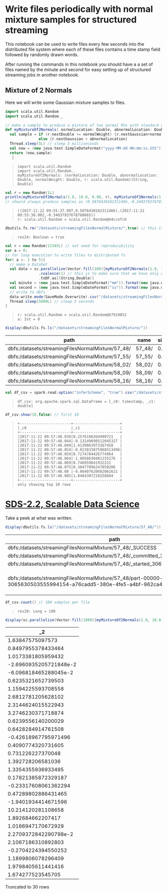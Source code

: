 Write files periodically with normal mixture samples for structured streaming
=============================================================================

This notebook can be used to write files every few seconds into the distributed file system where each of these files contains a time stamp field followed by randomly drawn words.

After running the commands in this notebook you should have a a set of files named by the minute and second for easy setting up of structured streaming jobs in another notebook.

Mixture of 2 Normals
--------------------

Here we will write some Gaussian mixture samples to files.

``` scala
import scala.util.Random
import scala.util.Random._

// make a sample to produce a mixture of two normal RVs with standard deviation 1 but with different location or mean parameters
def myMixtureOf2Normals( normalLocation: Double, abnormalLocation: Double, normalWeight: Double, r: Random) : (String, Double) = {
  val sample = if (r.nextDouble <= normalWeight) {r.nextGaussian+normalLocation } 
               else {r.nextGaussian + abnormalLocation} 
  Thread.sleep(5L) // sleep 5 milliseconds
  val now = (new java.text.SimpleDateFormat("yyyy-MM-dd HH:mm:ss.SSS")).format(new java.util.Date())
  return (now,sample)
   }
```

>     import scala.util.Random
>     import scala.util.Random._
>     myMixtureOf2Normals: (normalLocation: Double, abnormalLocation: Double, normalWeight: Double, r: scala.util.Random)(String, Double)

``` scala
val r = new Random(1L)
println(myMixtureOf2Normals(1.0, 10.0, 0.99, r), myMixtureOf2Normals(1.0, 10.0, 0.99, r))
// should always produce samples as (0.5876430182311466,-0.34037937678788865) when seed = 1L
```

>     ((2017-11-22 09:55:37.997,0.5876430182311466),(2017-11-22 09:55:38.002,-0.34037937678788865))
>     r: scala.util.Random = scala.util.Random@44ccefc6

``` scala
dbutils.fs.rm("/datasets/streamingFilesNormalMixture/",true) // this is to delete the directory before staring a job
```

>     res24: Boolean = true

``` scala
val r = new Random(12345L) // set seed for reproducibility
var a = 0;
// for loop execution to write files to distributed fs
for( a <- 1 to 5){
  // make a DataSet
  val data = sc.parallelize(Vector.fill(100){myMixtureOf2Normals(1.0, 10.0, 0.99, r)}) // 100 samples from mixture
               .coalesce(1) // this is to make sure that we have only one partition per dir
               .toDF.as[(String,Double)]
  val minute = (new java.text.SimpleDateFormat("mm")).format(new java.util.Date())
  val second = (new java.text.SimpleDateFormat("ss")).format(new java.util.Date())
  // write to dbfs
  data.write.mode(SaveMode.Overwrite).csv("/datasets/streamingFilesNormalMixture/" + minute +"_" + second)
  Thread.sleep(5000L) // sleep 5 seconds
}
```

>     r: scala.util.Random = scala.util.Random@67919852
>     a: Int = 0

``` scala
display(dbutils.fs.ls("/datasets/streamingFilesNormalMixture/"))
```

| path                                               | name    | size |
|----------------------------------------------------|---------|------|
| dbfs:/datasets/streamingFilesNormalMixture/57\_48/ | 57\_48/ | 0.0  |
| dbfs:/datasets/streamingFilesNormalMixture/57\_55/ | 57\_55/ | 0.0  |
| dbfs:/datasets/streamingFilesNormalMixture/58\_02/ | 58\_02/ | 0.0  |
| dbfs:/datasets/streamingFilesNormalMixture/58\_09/ | 58\_09/ | 0.0  |
| dbfs:/datasets/streamingFilesNormalMixture/58\_16/ | 58\_16/ | 0.0  |

``` scala
val df_csv = spark.read.option("inferSchema", "true").csv("/datasets/streamingFilesNormalMixture/57_48/*.csv")
```

>     df_csv: org.apache.spark.sql.DataFrame = [_c0: timestamp, _c1: double]

``` scala
df_csv.show(10,false) // first 10
```

>     +-----------------------+---------------------+
>     |_c0                    |_c1                  |
>     +-----------------------+---------------------+
>     |2017-11-22 09:57:48.039|0.2576188264990721   |
>     |2017-11-22 09:57:48.044|-0.13149698512045327 |
>     |2017-11-22 09:57:48.049|1.4139063973267458   |
>     |2017-11-22 09:57:48.054|-0.023833875968513496|
>     |2017-11-22 09:57:48.059|0.7274784426774964   |
>     |2017-11-22 09:57:48.064|-1.0658630481235276  |
>     |2017-11-22 09:57:48.069|0.746959841932221    |
>     |2017-11-22 09:57:48.075|0.30477096247050206  |
>     |2017-11-22 09:57:48.08 |-0.06407620682061621 |
>     |2017-11-22 09:57:48.085|1.8464307210258604   |
>     +-----------------------+---------------------+
>     only showing top 10 rows

[SDS-2.2, Scalable Data Science](https://lamastex.github.io/scalable-data-science/sds/2/2/)
===========================================================================================

Take a peek at what was written.

``` scala
display(dbutils.fs.ls("/datasets/streamingFilesNormalMixture/57_48/"))
```

| path                                                                                                                                 | name                                                                               | size   |
|--------------------------------------------------------------------------------------------------------------------------------------|------------------------------------------------------------------------------------|--------|
| dbfs:/datasets/streamingFilesNormalMixture/57\_48/\_SUCCESS                                                                          | \_SUCCESS                                                                          | 0.0    |
| dbfs:/datasets/streamingFilesNormalMixture/57\_48/\_committed\_3065630503555994154                                                   | \_committed\_3065630503555994154                                                   | 109.0  |
| dbfs:/datasets/streamingFilesNormalMixture/57\_48/\_started\_3065630503555994154                                                     | \_started\_3065630503555994154                                                     | 0.0    |
| dbfs:/datasets/streamingFilesNormalMixture/57\_48/part-00000-tid-3065630503555994154-a76cadd5-380e-4fe5-a4bf-962ca479c8de-0-c000.csv | part-00000-tid-3065630503555994154-a76cadd5-380e-4fe5-a4bf-962ca479c8de-0-c000.csv | 4313.0 |

``` scala
df_csv.count() // 100 samples per file
```

>     res28: Long = 100

``` scala
display(sc.parallelize(Vector.fill(1000){myMixtureOf2Normals(1.0, 10.0, 0.99, r)}).toDF.select("_2")) // histogram of 1000 samples
```

| \_2                    |
|------------------------|
| 1.63847575097573       |
| 0.8497955378433464     |
| 1.0173381805959432     |
| -2.6960935205721848e-2 |
| -6.096818465288045e-2  |
| 0.6235321652739503     |
| 1.1594225593708558     |
| 2.6812781205628102     |
| 2.3144624015522943     |
| 3.2746230371718874     |
| 0.6239556140200029     |
| 0.6428284914761508     |
| -0.42618967795971496   |
| 0.4090774320731605     |
| 0.731226227370048      |
| 1.392728206581036      |
| 1.3354355936933495     |
| 0.17821385872329187    |
| -0.23317608061362294   |
| 0.47289802886431465    |
| -1.9401934414671596    |
| 10.214120281108658     |
| 1.892684662207417      |
| 1.0166947170672929     |
| 2.2709372842290798e-2  |
| 2.1067186310892803     |
| -0.2704224394550252    |
| 1.1899806078296409     |
| 1.9798405611441416     |
| 1.674277523545705      |

Truncated to 30 rows

